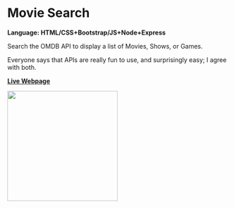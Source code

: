 # Movie Search

<strong>Language: HTML/CSS+Bootstrap/JS+Node+Express</strong>

Search the OMDB API to display a list of Movies, Shows, or Games.

Everyone says that APIs are really fun to use, and surprisingly easy; I agree with both. 

<a href="http://darga-movie-search.herokuapp.com/"><b>Live Webpage</b></a>

<img src ="http://66.media.tumblr.com/ce29f9a9604cd7db337322b1ac3adcae/tumblr_inline_o7d1lk2NXJ1tvc5hi_1280.png" height="250">
